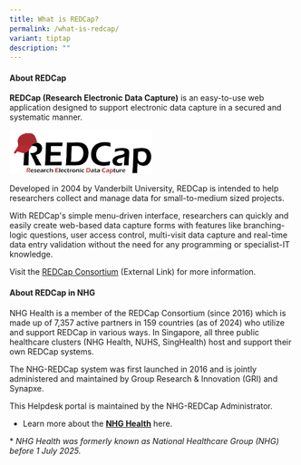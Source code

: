 ```yaml
---
title: What is REDCap?
permalink: /what-is-redcap/
variant: tiptap
description: ""
---
```

<h4><strong>About REDCap</strong></h4>
<p><strong>REDCap (Research Electronic Data Capture)</strong> is an easy-to-use
web application designed to support electronic data capture in a secured
and systematic manner.</p>
<div class="isomer-image-wrapper">
<img style="width: 50%;" height="auto" width="100%" alt="" src="/images/REDCap logo/REDCap_Logo.png">
</div>
<p>Developed in 2004 by Vanderbilt University, REDCap is intended to help
researchers collect and manage data for small-to-medium sized projects.</p>
<p>With REDCap's simple menu-driven interface, researchers can quickly and
easily create web-based data capture forms with features like branching-logic
questions, user access control, multi-visit data capture and real-time
data entry validation without the need for any programming or specialist-IT
knowledge.</p>
<p>Visit the <a href="https://projectredcap.org/about/" rel="noopener noreferrer nofollow" target="_blank">REDCap Consortium</a> (External
Link) for more information.</p>
<p></p>
<h4><strong>About REDCap in NHG</strong></h4>
<p>NHG Health is a member of the REDCap Consortium (since 2016) which is
made up of 7,357 active partners in 159 countries (as of 2024) who utilize
and support REDCap in various ways. In Singapore, all three public healthcare
clusters (NHG Health, NUHS, SingHealth) host and support their own REDCap
systems.</p>
<p>The NHG-REDCap system was first launched in 2016 and is jointly administered
and maintained by Group Research &amp; Innovation (GRI) and Synapxe.</p>
<p>This Helpdesk<strong> </strong>portal is maintained by the NHG-REDCap
Administrator.</p>
<ul data-tight="true" class="tight">
<li>
<p>Learn more about the <strong><a href="https://corp.nhg.com.sg/Pages/default.aspx" rel="noopener noreferrer nofollow" target="_blank"><u>NHG Health</u></a></strong> here.</p>
<p></p>
</li>
</ul>
<p>*<em> NHG Health was formerly known as National Healthcare Group (NHG) before 1 July 2025.</em>
</p>